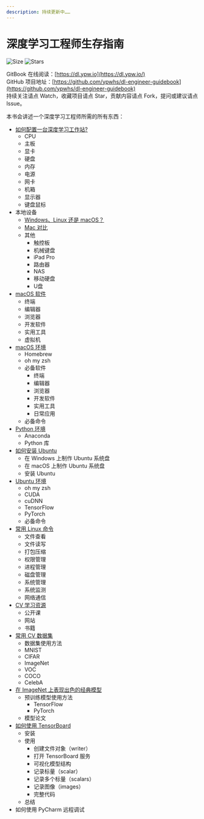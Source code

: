 ```yaml
---
description: 持续更新中……
---
```


# 深度学习工程师生存指南

![Size](https://img.shields.io/github/repo-size/ypwhs/dl-engineer-guidebook.svg)  ![Stars](https://img.shields.io/github/stars/ypwhs/dl-engineer-guidebook.svg)

GitBook 在线阅读：[https://dl.ypw.io](https://dl.ypw.io/)  
GitHub 项目地址：[https://github.com/ypwhs/dl-engineer-guidebook](https://github.com/ypwhs/dl-engineer-guidebook)  
持续关注请点 Watch，收藏项目请点 Star，贡献内容请点 Fork，提问或建议请点 Issue。

本书会讲述一个深度学习工程师所需的所有东西：

* [如何配置一台深度学习工作站?](how-to-build-deep-learning-workstation.md)
  * CPU
  * 主板
  * 显卡
  * 硬盘
  * 内存
  * 电源
  * 网卡
  * 机箱
  * 显示器
  * 键盘鼠标
* 本地设备
  * [Windows、Linux 还是 macOS？](windows-linux-or-macos.md)
  * [Mac 对比](mac-compare.md)
  * 其他
    * 触控板
    * 机械键盘
    * iPad Pro
    * 路由器
    * NAS
    * 移动硬盘
    * U盘
* [macOS 软件](macos-software.md)
  * 终端
  * 编辑器
  * 浏览器
  * 开发软件
  * 实用工具
  * 虚拟机
* [macOS 环境](macos-environment.md)
  * Homebrew
  * oh my zsh
  * 必备软件
    * 终端
    * 编辑器
    * 浏览器
    * 开发软件
    * 实用工具
    * 日常应用
  * 必备命令
* [Python 环境](python-environment.md)
  * Anaconda
  * Python 库
* [如何安装 Ubuntu]()
  * 在 Windows 上制作 Ubuntu 系统盘
  * 在 macOS 上制作 Ubuntu 系统盘
  * 安装 Ubuntu
* [Ubuntu 环境](ubuntu-environment.md)
  * oh my zsh
  * CUDA
  * cuDNN
  * TensorFlow
  * PyTorch
  * 必备命令
* [常用 Linux 命令](linux-command.md)
  * 文件查看
  * 文件读写
  * 打包压缩
  * 权限管理
  * 进程管理
  * 磁盘管理
  * 系统管理
  * 系统监测
  * 网络通信
* [CV 学习资源](cv-resources.md)
  * 公开课
  * 网站
  * 书籍
* [常用 CV 数据集](cv-dataset.md)
  * 数据集使用方法
  * MNIST
  * CIFAR
  * ImageNet
  * VOC
  * COCO
  * CelebA
* [在 ImageNet 上表现出色的经典模型](best-models-on-imagenet.md)
  * 预训练模型使用方法
    * TensorFlow
    * PyTorch
  * 模型论文
* [如何使用 TensorBoard](how-to-use-tensorboard.md)
  * 安装
  * 使用
    * 创建文件对象（writer）
    * 打开 TensorBoard 服务
    * 可视化模型结构
    * 记录标量（scalar）
    * 记录多个标量（scalars）
    * 记录图像（images）
    * 完整代码
  * 总结
* 如何使用 PyCharm 远程调试

